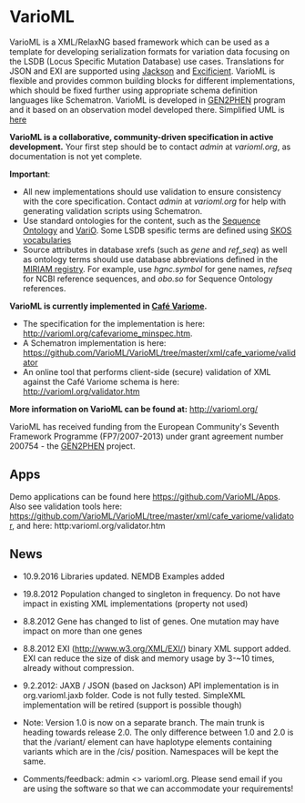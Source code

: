 VarioML
=======
VarioML is a XML/RelaxNG based framework which can be used as a template for developing serialization
formats for variation data focusing on the LSDB (Locus Specific Mutation Database) use cases. Translations
for JSON and EXI are supported using [Jackson](https://github.com/FasterXML/jackson) and
[Excificient](http://exificient.github.io/). VarioML is flexible and provides common building blocks for different
implementations, which should be fixed further using appropriate schema definition languages like Schematron.
VarioML is developed in [GEN2PHEN](http://www.gen2phen.org/) program and it based on an observation
model developed there. Simplified UML is [here](https://raw.github.com/VarioML/VarioML/master/xml/lsdb_main/uml/varioml.jpg)


__VarioML is a collaborative, community-driven specification in active development.__
Your first step should be to contact *admin* at *varioml.org*, as documentation is not yet complete.

__Important__:
- All new implementations should use validation to ensure consistency with the core specification. Contact *admin* at *varioml.org* for help with generating validation scripts using Schematron.
- Use standard ontologies for the content, such as the [Sequence Ontology](http://www.sequenceontology.org/) and
 [VariO](http://variationontology.org/). Some LSDB spesific terms are defined using [SKOS vocabularies](https://github.com/VarioML/VarioML/tree/master/ontology/skos)
- Source attributes in database xrefs (such as *gene* and *ref_seq*) as well as ontology terms should use database abbreviations defined in the [MIRIAM registry](http://identifiers.org). For example, use *hgnc.symbol* for gene names, *refseq* for NCBI reference sequences, and *obo.so* for Sequence Ontology references.

__VarioML is currently implemented in [Café Variome](http://cafevariome.org).__
- The specification for the implementation is here: http://varioml.org/cafevariome_minspec.htm.
- A Schematron implementation is here: https://github.com/VarioML/VarioML/tree/master/xml/cafe_variome/validator
- An online tool that performs client-side (secure) validation of XML against the Café Variome schema is here: http://varioml.org/validator.htm


__More information on VarioML can be found at:__ http://varioml.org/

VarioML has received funding from the European Community's Seventh Framework Programme (FP7/2007-2013)
under grant agreement number 200754 - the [GEN2PHEN](http://gen2phen.o) project.




## Apps

Demo applications can be found here https://github.com/VarioML/Apps.
Also see validation tools here: https://github.com/VarioML/VarioML/tree/master/xml/cafe_variome/validator, and here: http:varioml.org/validator.htm

## News
- 10.9.2016 Libraries updated. NEMDB Examples added
- 19.8.2012 Population changed to singleton in frequency. Do not have impact in existing XML implementations (property not used)
- 8.8.2012 Gene has changed to list of genes. One mutation may have impact on more than one genes
- 8.8.2012 EXI (http://www.w3.org/XML/EXI/) binary XML support added. EXI can reduce the size of disk and memory usage by 3-~10 times, already without compression.
- 9.2.2012: JAXB / JSON (based on Jackson) API implementation is in org.varioml.jaxb folder. Code is not fully tested. SimpleXML implementation will be retired (support is possible though)

- Note: Version 1.0 is now on a separate branch. The main trunk is heading towards release 2.0. The only difference between 1.0 and 2.0 is that the /variant/ element can have haplotype elements containing variants which are in the /cis/ position. Namespaces will be kept the same.

- Comments/feedback: admin <> varioml.org. Please send email if you are using the software so that we can accommodate your requirements!
